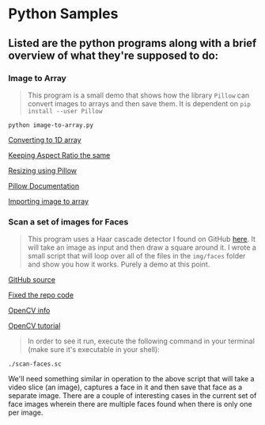 # **Python Samples**

## Listed are the python programs along with a brief overview of what they're supposed to do:

### **Image to Array**

> This program is a small demo that shows how the library `Pillow` can convert images to arrays and then save them. It is dependent on `pip install --user Pillow`

```
python image-to-array.py
```
[Converting to 1D array](https://stackoverflow.com/questions/15612373/convert-image-png-to-matrix-and-then-to-1d-array)

[Keeping Aspect Ratio the same](https://stackoverflow.com/questions/273946/how-do-i-resize-an-image-using-pil-and-maintain-its-aspect-ratio)

[Resizing using Pillow](https://www.geeksforgeeks.org/python-pil-image-resize-method/)

[Pillow Documentation](https://pillow.readthedocs.io/en/stable/reference/Image.html)

[Importing image to array](https://www.pluralsight.com/guides/importing-image-data-into-numpy-arrays)

### **Scan a set of images for Faces**

> This program uses a Haar cascade detector I found on GitHub [here](https://github.com/shantnu/FaceDetect). It will take an image as input and then draw a square around it. I wrote a small script that will loop over all of the files in the `img/faces` folder and show you how it works. Purely a demo at this point.

[GitHub source](https://github.com/rcrespocano/opencv-python/issues/2)

[Fixed the repo code](https://answers.opencv.org/question/216137/attributeerror-module-cv2cv2-has-no-attribute-saliencysolved/)

[OpenCV info](https://docs.opencv.org/2.4/modules/highgui/doc/user_interface.html)

[OpenCV tutorial](https://opencv-python-tutroals.readthedocs.io/en/latest/py_tutorials/py_gui/py_image_display/py_image_display.html)

> In order to see it run, execute the following command in your terminal (make sure it's executable in your shell):
```
./scan-faces.sc
```

We'll need something similar in operation to the above script that will take a video slice (an image), captures a face in it and then save that face as a separate image. There are a couple of interesting cases in the current set of face images wherein there are multiple faces found when there is only one per image.